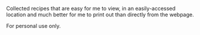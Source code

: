 Collected recipes that are easy for me to view, in an easily-accessed location and much better for me to print out than directly from the webpage.

For personal use only.
